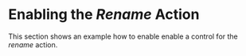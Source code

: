 <!-- loioda26d04abc02400b8d0a5380129126dc -->

# Enabling the *Rename* Action

This section shows an example how to enable enable a control for the *rename* action.

